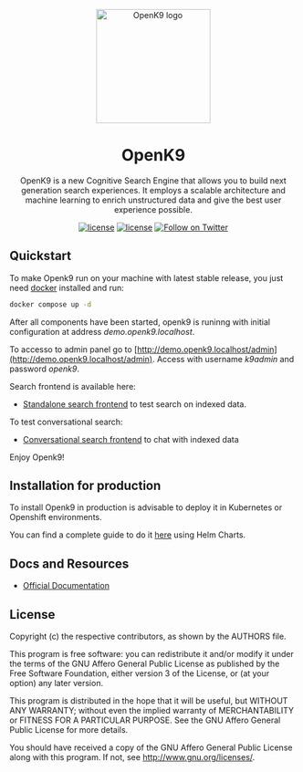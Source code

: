 <p align="center">
  <a href="https://www.openk9.io/" rel="noopener" target="_blank"><img width="200" src="media/logo.svg" alt="OpenK9 logo"></a></p>
</p>

<h1 align="center">OpenK9</h1>

<div align="center">

OpenK9 is a new Cognitive Search Engine that allows you to build next generation search experiences. It employs a scalable architecture and machine learning to enrich unstructured data and give the best user experience possible.

[![license](https://img.shields.io/badge/license-AGPL-blue.svg)](https://github.com/smclab/OpenK9/blob/master/LICENSE)
[![license](https://img.shields.io/github/v/release/smclab/openk9)](https://github.com/smclab/OpenK9/releases)
[![Follow on Twitter](https://img.shields.io/twitter/follow/K9Open.svg?label=follow+K9Open)](https://twitter.com/K9Open)

</div>

## Quickstart

To make Openk9 run on your machine with latest stable release, you just need [docker](https://docs.docker.com/get-started/get-docker/) installed and run:

```bash
docker compose up -d
```

After all components have been started, openk9 is runinng with initial configuration at address *demo.openk9.localhost*.

To accesso to admin panel go to [http://demo.openk9.localhost/admin](http://demo.openk9.localhost/admin). Access with username *k9admin* and password *openk9*.

Search frontend is available here:

- [Standalone search frontend](http://demo.openk9.localhost) to test search on indexed data.

To test conversational search:

- [Conversational search frontend](http://demo.openk9.localhost/chat) to chat with indexed data

Enjoy Openk9!

## Installation for production

To install Openk9 in production is advisable to deploy it in Kubernetes or Openshift environments.

You can find a complete guide to do it [here](./helm-charts/README.md) using Helm Charts.

## Docs and Resources

- [Official Documentation](https://www.openk9.io/)


## License

Copyright (c) the respective contributors, as shown by the AUTHORS file.

This program is free software: you can redistribute it and/or modify
it under the terms of the GNU Affero General Public License as published
by the Free Software Foundation, either version 3 of the License, or
(at your option) any later version.

This program is distributed in the hope that it will be useful,
but WITHOUT ANY WARRANTY; without even the implied warranty of
MERCHANTABILITY or FITNESS FOR A PARTICULAR PURPOSE. See the
GNU Affero General Public License for more details.

You should have received a copy of the GNU Affero General Public License
along with this program. If not, see <http://www.gnu.org/licenses/>.
